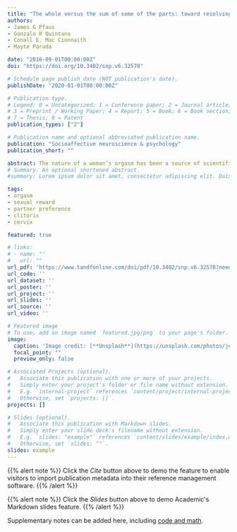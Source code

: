 ```yaml
---
title: "The whole versus the sum of some of the parts: toward resolving the apparent controversy of clitoral versus vaginal orgasms"
authors:
- James G Pfaus
- Gonzalo R Quintana
- Conall E. Mac Cionnaith
- Mayte Parada

date: "2016-09-01T00:00:00Z"
doi: "https://doi.org/10.3402/snp.v6.32578"

# Schedule page publish date (NOT publication's date).
publishDate: "2020-01-01T00:00:00Z"

# Publication type.
# Legend: 0 = Uncategorized; 1 = Conference paper; 2 = Journal article;
# 3 = Preprint / Working Paper; 4 = Report; 5 = Book; 6 = Book section;
# 7 = Thesis; 8 = Patent
publication_types: ["2"]

# Publication name and optional abbreviated publication name.
publication: "Socioaffective neuroscience & psychology"
publication_short: ""

abstract: The nature of a woman’s orgasm has been a source of scientific, political, and cultural debate for over a century. Since the Victorian era, the pendulum has swung from the vagina to the clitoris, and to some extent back again, with the current debate stuck over whether internal sensory structures exist in the vagina that could account for orgasms based largely on their stimulation, or whether stimulation of the external glans clitoris is always necessary for orgasm.
# Summary. An optional shortened abstract.
#summary: Lorem ipsum dolor sit amet, consectetur adipiscing elit. Duis posuere tellus ac convallis placerat. Proin tincidunt magna sed ex sollicitudin condimentum.

tags:
- orgasm
- sexual reward
- partner preference
- clitoris
- cervix

featured: true

# links:
# - name: ""
#   url: ""
url_pdf: 'https://www.tandfonline.com/doi/pdf/10.3402/snp.v6.32578?needAccess=true/'
url_code: ''
url_dataset: ''
url_poster: ''
url_project: ''
url_slides: ''
url_source: ''
url_video: ''

# Featured image
# To use, add an image named `featured.jpg/png` to your page's folder.
image:
  caption: 'Image credit: [**Unsplash**](https://unsplash.com/photos/jdD8gXaTZsc)'
  focal_point: ""
  preview_only: false

# Associated Projects (optional).
#   Associate this publication with one or more of your projects.
#   Simply enter your project's folder or file name without extension.
#   E.g. `internal-project` references `content/project/internal-project/index.md`.
#   Otherwise, set `projects: []`.
projects: []

# Slides (optional).
#   Associate this publication with Markdown slides.
#   Simply enter your slide deck's filename without extension.
#   E.g. `slides: "example"` references `content/slides/example/index.md`.
#   Otherwise, set `slides: ""`.
slides: example
---
```


{{% alert note %}}
Click the *Cite* button above to demo the feature to enable visitors to import publication metadata into their reference management software.
{{% /alert %}}

{{% alert note %}}
Click the *Slides* button above to demo Academic's Markdown slides feature.
{{% /alert %}}

Supplementary notes can be added here, including [code and math](https://sourcethemes.com/academic/docs/writing-markdown-latex/).
